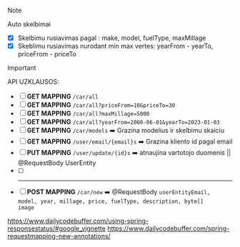 
> [!NOTE]
> Auto skelbimai
> - [x] Skelbimu rusiavimas pagal : make, model, fuelType, maxMillage
> - [x] Skeblimu rusiavimas nurodant min max vertes: yearFrom - yearTo, priceFrom - priceTo

> [!IMPORTANT]
> API UZKLAUSOS:
> - [ ] <b>GET MAPPING</b> <code>/car/all</code>
> - [ ] <b>GET MAPPING</b> <code>/car/all?priceFrom=10&priceTo=30</code>
> - [ ] <b>GET MAPPING</b> <code>/car/all?maxMillage=5000</code>
> - [ ] <b>GET MAPPING</b> <code>/car/all?yearFrom=2000-06-01&yearTo=2023-01-03</code>
> - [ ] <b>GET MAPPING</b> <code>/car/models</code> :arrow_right: Grazina modelius ir skelbimu skaiciu
> - [ ] <b>GET MAPPING</b> <code>/user/email/{email}s</code> :arrow_right: Grazina kliento id pagal email
> - [ ] <b>PUT MAPPING</b> <code>/user/update/{id}s</code> :arrow_right: atnaujina vartotojo duomenis || @RequestBody UserEntity
> - [ ] ---
> - [ ] <b>POST MAPPING</b> <code>/car/new</code> :arrow_right: @RequestBody <code>userEntityEmail, model, year, millage, price, fuelType, description, byte[] image</code>


https://www.dailycodebuffer.com/using-spring-responsestatus/#google_vignette
https://www.dailycodebuffer.com/spring-requestmapping-new-annotations/
